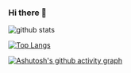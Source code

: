 ### Hi there 👋

<!--
**okxiaoliang4/okxiaoliang4** is a ✨ _special_ ✨ repository because its `README.md` (this file) appears on your GitHub profile.

Here are some ideas to get you started:

- 🔭 I’m currently working on ...
- 🌱 I’m currently learning ...
- 👯 I’m looking to collaborate on ...
- 🤔 I’m looking for help with ...
- 💬 Ask me about ...
- 📫 How to reach me: ...
- 😄 Pronouns: ...
- ⚡ Fun fact: ...
-->

![github stats](https://github-readme-stats.vercel.app/api?username=okxiaoliang4&count_private=true&show_icons=true)

[![Top Langs](https://github-readme-stats.vercel.app/api/top-langs/?username=okxiaoliang4&layout=compact)](https://github.com/anuraghazra/github-readme-stats)

[![Ashutosh's github activity graph](https://activity-graph.herokuapp.com/graph?username=okxiaoliang4&bg_color=FFFFFF&color=409EFF&line=F85D7F&point=F85D7F&hide_border=true)](https://github.com/ashutosh00710/github-readme-activity-graph)
